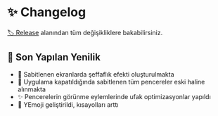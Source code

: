 # ✨ Changelog

[🏷️ Release](https://github.com/yedhrab/YHotkeys/releases) alanından tüm değişikliklere bakabilirsiniz.

## 🚀 Son Yapılan Yenilik

- 🌃 Sabitlenen ekranlarda şeffaflık efekti oluşturulmakta
- 🌄 Uygulama kapatıldığında sabitlenen tüm pencereler eski haline alınmakta
- ✨ Pencerelerin görünme eylemlerinde ufak optimizasyonlar yapıldı
- 🚀 YEmoji geliştirildi, kısayolları arttı
